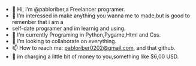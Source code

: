 - 👋 Hi, I’m @pabloriber,a Freelancer programer.
- 👀 I’m interessed in make anything you wanna me to made,but is good to remenber that i am a
- self-date programer and im learnig and using.
- 🌱 I’m currently Programing in Python,Pygame,Html and Css.
- 💞️ I’m looking to collaborate on everything. 
- 📫 How to reach me: pabloriber0202@gmail.com, and that github.
- 💸 im charging a little bit of money to you,something like $6,00 USD.
